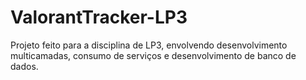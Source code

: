 # ValorantTracker-LP3
 Projeto feito para a disciplina de LP3, envolvendo desenvolvimento multicamadas, consumo de serviços e desenvolvimento de banco de dados.

